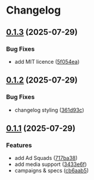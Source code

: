 # Changelog

## [0.1.3](https://github.com/k0va1/snapchat_api/compare/v0.1.2...v0.1.3) (2025-07-29)


### Bug Fixes

* add MIT licence ([5f054ea](https://github.com/k0va1/snapchat_api/commit/5f054eadb61351fa960f4b2d7568b59c2ef5706a))

## [0.1.2](https://github.com/k0va1/snapchat_api/compare/v0.1.1...v0.1.2) (2025-07-29)


### Bug Fixes

* changelog styling ([361d93c](https://github.com/k0va1/snapchat_api/commit/361d93c8886ed017f8910aa7773264a9cd91383a))

## [0.1.1](https://github.com/k0va1/snapchat_api/compare/v0.1.0...v0.1.1) (2025-07-29)


### Features

* add Ad Squads ([717ba38](https://github.com/k0va1/snapchat_api/commit/717ba38c91e7dcd21677e0269891677e80a23e02))
* add media support ([3433e6f](https://github.com/k0va1/snapchat_api/commit/3433e6f248a7c5a535fb99ba083d14b0f98bb75e))
* campaigns & specs ([cb6aab5](https://github.com/k0va1/snapchat_api/commit/cb6aab52d01aaab4e2f8390749d0356288c1384f))
